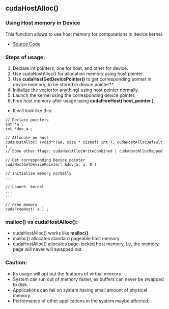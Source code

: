 ## cudaHostAlloc()

### Using Host memory in Device

This function allows to use host memory for computations in device kernel.

- [Source Code](https://github.com/alpha74/CUDA_basics/blob/master/6_using_host_memory_in_device/using_host_memory_in_device.cu)

### Steps of usage:

1. Declare int pointers, one for host, and other for device.
2. Use cudaHostAlloc() for allocation memory using host pointer.
3. Use **cudaHostGetDevicePointer()** to get corresponding pointer in device memory, to be stored in device pointer**.
4. Initialize the vector(or anything) using host pointer normally.
5. Launch the kernel using the corresponding device pointer.
6. Free host memory after usage using **cudaFreeHost( host_pointer )**.

- It will look like this:

```
// Declare pointers
int *a ;
int *dev_a ;

// Allocate on host
cudaHostAlloc( (void**)&a, size * sizeof( int ), cudaHostAllocDefault ) ;
// Some other flags: cudaHostAllocWriteCombined | cudaHostAllocMapped 

// Get corresponding Device pointer
cudaHostGetDevicePointer( &dev_a, a, 0 )

// Initialize memory normally 
...

// Launch  kernel 
...
...

// Free memory
cudaFreeHost( a ) ;
```


### malloc() vs cudaHostAlloc():
- cudaHostAlloc() works like **malloc()**.
- malloc() allocates standard pageable host memory.
- cudaHostAlloc() allocates page-locked host memory, i.e, the memory page will never will swapped out.


### Caution:

- Its usage will opt out the features of virtual memory.
- System can run out of memory faster, as buffers can never be swapped to disk.
- Applications can fail on system having small amount of physical memory.
- Performance of other applications in the system maybe affected.
